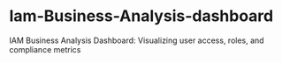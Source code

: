 # Iam-Business-Analysis-dashboard
IAM Business Analysis Dashboard: Visualizing user access, roles, and compliance metrics

